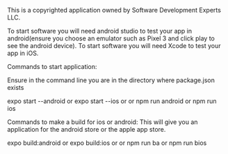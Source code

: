 This is a copyrighted application owned by Software Development Experts LLC.

To start software you will need android studio to test your app in android(ensure you choose an emulator such as Pixel 3 and click play to see the android device).
To start software you will need Xcode to test your app in iOS.

Commands to start application:

Ensure in the command line you are in the directory where package.json exists

 expo start --android or expo start --ios or or npm run android or npm run ios
 
 
 Commands to make a build for ios or android:
 This will give you an application for the android store or the apple app store.
 
 expo build:android or expo build:ios or or npm run ba or npm run bios
